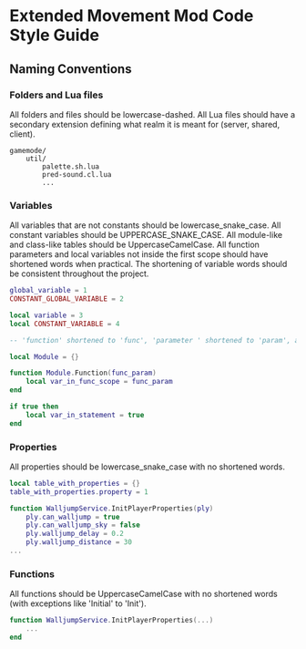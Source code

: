 # Extended Movement Mod Code Style Guide

## Naming Conventions

### Folders and Lua files

All folders and files should be lowercase-dashed. All Lua files should have a secondary extension defining what realm it is meant for (server, shared, client).

```
gamemode/
	util/
		palette.sh.lua
		pred-sound.cl.lua
		...
```

### Variables

All variables that are not constants should be lowercase_snake_case. All constant variables should be UPPERCASE_SNAKE_CASE. All module-like and class-like tables should be UppercaseCamelCase. All function parameters and local variables not inside the first scope should have shortened words when practical. The shortening of variable words should be consistent throughout the project.

```lua
global_variable = 1
CONSTANT_GLOBAL_VARIABLE = 2

local variable = 3
local CONSTANT_VARIABLE = 4
```

```lua
-- 'function' shortened to 'func', 'parameter ' shortened to 'param', and 'variable' shortened to 'var' inside a scope

local Module = {}

function Module.Function(func_param)
	local var_in_func_scope = func_param
end

if true then
	local var_in_statement = true
end
```

### Properties

All properties should be lowercase_snake_case with no shortened words.

```lua
local table_with_properties = {}
table_with_properties.property = 1
```

```lua
function WalljumpService.InitPlayerProperties(ply)
	ply.can_walljump = true
	ply.can_walljump_sky = false
	ply.walljump_delay = 0.2
	ply.walljump_distance = 30
...
```

### Functions

All functions should be UppercaseCamelCase with no shortened words (with exceptions like 'Initial' to 'Init').

```lua
function WalljumpService.InitPlayerProperties(...)
	...
end
```

## 
